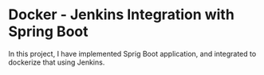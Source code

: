 
# Docker - Jenkins Integration with Spring Boot

In this project, I have implemented Sprig Boot application, and integrated to dockerize that using Jenkins.
